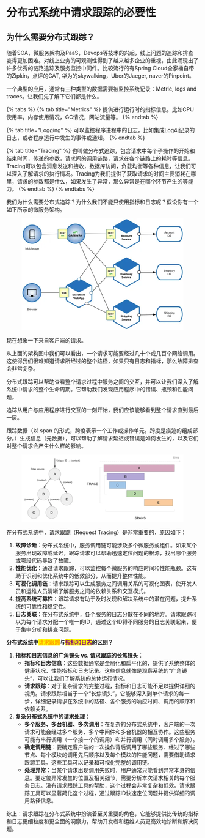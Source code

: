 # 分布式系统中请求跟踪的必要性

## 为什么需要分布式跟踪？

随着SOA，微服务架构及PaaS，Devops等技术的兴起，线上问题的追踪和排查变得更加困难。对线上业务的可观测性得到了越来越多企业的重视，由此涌现出了许多优秀的链路追踪及服务监控中间件。比较流行的有Spring Cloud全家桶自带的Zipkin，点评的CAT, 华为的skywalking，Uber的Jaeger, naver的Pinpoint。

一个典型的应用，通常有三种类型的数据需要被监控系统记录：Metric, logs and traces。让我们先了解下它们都是什么。

{% tabs %}
{% tab title="Metrics" %}
提供进行运行时的指标信息。比如CPU使用率，内存使用情况，GC情况，网站流量等。
{% endtab %}

{% tab title="Logging" %}
可以监控程序进程中的日志，比如集成Log4j记录的日志，或者程序运行中发生的事件或通知。
{% endtab %}

{% tab title="Tracing" %}
也叫做分布式追踪，包含请求中每个子操作的开始和结束时间，传递的参数，请求间的调用链路，请求在各个链路上的耗时等信息。Tracing可以包含消息发送和接收，数据库访问，负载均衡等各种信息，让我们可以深入了解请求的执行情况。Tracing为我们提供了获取请求的时间主要消耗在哪里，请求的参数都是什么，如果发生了异常，那么异常是在哪个环节产生的等能力。
{% endtab %}
{% endtabs %}



我们为什么需要分布式追踪？为什么我们不能只使用指标和日志呢？假设你有一个如下所示的微服务架构。

<figure><img src="../../../../.gitbook/assets/a8eec4a22d94978f28b48913de676a8b21a188.jpg" alt=""><figcaption></figcaption></figure>

现在想象一下来自客户端的请求。

从上面的架构图中我们可以看出，一个请求可能要经过几十个或几百个网络调用。这使得我们很难知道请求所经过的整个路径，如果只有日志和指标，那么故障排查会非常复杂。

分布式跟踪可以帮助查看整个请求过程中服务之间的交互，并可以让我们深入了解系统中请求的整个生命周期。它帮助我们发现应用程序中的错误、瓶颈和性能问题。

追踪从用户与应用程序进行交互的一刻开始，我们应该能够看到整个请求直到最后一层。

跟踪数据（以 span 的形式，跨度表示一个工作或操作单元。跨度是痕迹的组成部分。）生成信息（元数据），可以帮助了解请求延迟或错误是如何发生的，以及它们对整个请求会产生什么样的影响。

<figure><img src="../../../../.gitbook/assets/23d9294756e546fb5ab1763c2a7654309005bc.jpg" alt=""><figcaption></figcaption></figure>

在分布式系统中，请求跟踪（Request Tracing）是非常重要的，原因如下：

1. **故障诊断**：分布式系统中，服务调用链可能涉及多个微服务或组件。如果某个服务出现故障或延迟，跟踪请求可以帮助迅速定位问题的根源，找出哪个服务或哪段代码导致了故障。
2. **性能优化**：通过请求跟踪，可以监控每个微服务的响应时间和性能瓶颈。这有助于识别和优化系统中的低效部分，从而提升整体性能。
3. **可视化调用链**：请求跟踪可以生成服务之间调用关系的可视化图表，使开发人员和运维人员清晰了解服务之间的依赖关系和交互模式。
4. **提高系统可靠性**：跟踪请求有助于及时发现和解决系统中的潜在问题，提升系统的可靠性和稳定性。
5. **日志关联**：在分布式系统中，各个服务的日志分散在不同的地方。请求跟踪可以为每个请求分配一个唯一的ID，通过这个ID将不同服务的日志关联起来，便于集中分析和排查问题。

**分布式系统中**<mark style="color:orange;">**请求跟踪**</mark>**与**<mark style="color:purple;">**指标和日志**</mark>**的区别？**

1. **指标和日志信息的广角镜头 vs. 请求跟踪的长焦镜头**：
   * **指标和日志信息**：这些数据通常是全局化和扁平化的，提供了系统整体的健康状况、性能指标和日志记录。这些信息就像是观察系统的“广角镜头”，可以让我们了解系统的总体运行情况。
   * **请求跟踪**：对于复杂请求的完整过程，指标和日志可能不足以提供详细的视角。请求跟踪相当于一个“长焦镜头”，它能够深入到单个请求的每一步，详细记录请求在系统中的路径、各个服务的响应时间、调用的顺序和依赖关系。
2. **复杂分布式系统中的请求处理**：
   * **多个服务、多台机器、多次调用**：在复杂的分布式系统中，客户端的一次请求可能会经过多个服务、多个中间件和多台机器的相互协作。这些服务可能有串行调用（一个接一个的调用）和并行调用（同时调用多个服务）。
   * **确定调用链**：要确定客户端的一次操作背后调用了哪些服务、经过了哪些节点、每个模块的调用先后顺序以及每个模块的性能问题，需要借助请求跟踪工具。这些工具可以记录和可视化完整的调用链。
   * **处理异常**：当某个请求出现调用失败时，用户通常只能看到异常本身的信息。要定位异常发生的位置及相关细节，需要分析本次请求相关的每个服务日志。没有请求跟踪工具的帮助，这个过程会非常复杂和低效。请求跟踪工具可以显著简化这个过程，通过跟踪ID快速定位问题并提供详细的调用路径信息。

综上：请求跟踪在分布式系统中扮演着至关重要的角色，它能够提供比传统的指标和日志更细粒度和更全面的洞察力，帮助开发者和运维人员更高效地诊断和解决问题。
